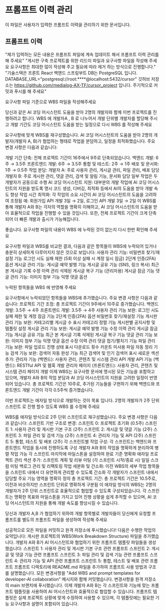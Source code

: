 # 프롬프트 이력 관리

이 파일은 사용자가 입력한 프롬프트 이력을 관리하기 위한 문서입니다.

## 프롬프트 이력


"제가 입력하는 모든 내용은 프롬프트 파일에 계속 업데이트 해서 프롬프트 이력 관리를 해 주세요"
"게시판 구축 프로젝트를 위한 리드미 파일과 요구사항 파일을 작성해 주세요 요구사항은 최대한 많이 작성해 주고 필요에 따라 제거 하는 방식으로 진행합니다."
"기술스택은 프론트 React 백앤드 스프링부트 DB는 PostgreSQL 입니다. DATABASE_URL=\"postgresql://root:****@localhost:5432/cursor\" 깃허브 저장소는 https://github.com/medialog-AX-TF/cursor_project 입니다. 주기적으로 커밋과 푸시를 해 주세요"

요구사항 파일 기준으로 WBS 파일을 작성해주세요

당신과 같은 AI 코딩 어시스턴트 도움을 받아 2명의 개발자와 함께  이번 프로젝트를 진행하려고 합니다. WBS 에 개발자A , B 로 나누어서 개발 단위별 개발자를 할당해 주시고 개발 기간도 코딩 어시스턴트 도움을 받는 일정으로 다시 WBS 를 작성해 주세요


요구사항에 맞게 WBS를 재구성했습니다. AI 코딩 어시스턴트의 도움을 받아 2명의 개발자(개발자 A, B)가 협업하는 형태로 작업을 분담하고, 일정을 최적화했습니다. 주요 변경 사항은 다음과 같습니다:

개발 기간 단축:
전체 프로젝트 기간이 16주에서 9주로 단축되었습니다.
백엔드 개발: 6주 → 3.5주
프론트엔드 개발: 6주 → 3.5주
통합 및 테스트: 2주 → 1주
배포 및 문서화: 1주 → 0.5주
작업 분담:
개발자 A: 주로 사용자 관리, 게시글 관리, 파일 관리, 배포 담당
개발자 B: 주로 게시판 관리, 댓글 관리, 검색 및 알림 기능, 문서화 담당
일부 작업은 두 개발자가 공동으로 수행
AI 코딩 어시스턴트 지원:
대부분의 개발 작업에 AI 코딩 어시스턴트의 지원을 받도록 명시
코드 생성, 디버깅, 최적화 등에서 AI의 도움을 받아 개발 속도 향상
작업 시간 최적화:
각 작업의 소요 시간이 AI 코딩 어시스턴트의 도움을 고려하여 조정됨
예: 회원가입 API 개발 3일 → 2일, 로그인 API 개발 3일 → 2일
이 WBS를 통해 개발자 A와 B는 각자의 역할을 명확히 이해하고, AI 코딩 어시스턴트의 도움을 받아 효율적으로 작업을 진행할 수 있을 것입니다. 또한, 전체 프로젝트 기간이 크게 단축되어 더 빠른 개발과 출시가 가능해집니다.



좋습니다. 요구사항 파일의 내용이 WBS 에 누락된 것이 없는지 다시 한번 확인해 주세요

요구사항 파일과 WBS를 비교한 결과, 다음과 같은 항목들이 WBS에 누락되어 있거나 충분히 상세하게 다루어지지 않은 것으로 보입니다:
사용자 관리 기능:
비밀번호 찾기/재설정 기능
로그인 시도 실패 제한 (5회 이상 실패 시 계정 일시 잠금)
2단계 인증(2FA) 옵션
게시글 관리 기능:
게시글 예약 발행 기능
게시글 공유 기능 (SNS, 링크 복사)
최근 본 게시글 기록
수정 이력 관리
삭제된 게시글 복구 기능 (관리자용)
게시글 잠금 기능
댓글 관리 기능:
이미지 첨부 기능
익명 댓글 옵션


누락된 항목들을 WBS 에 반영해 주세요


요구사항에서 누락되었던 항목들을 WBS에 추가했습니다. 주요 변경 사항은 다음과 같습니다:
프로젝트 기간 조정:
총 프로젝트 기간이 9주에서 10주로 증가했습니다.
백엔드 개발: 3.5주 → 4주
프론트엔드 개발: 3.5주 → 4주
사용자 관리 기능 보완:
로그인 시도 실패 제한 및 계정 잠금 기능
2단계 인증(2FA) 옵션
비밀번호 찾기/재설정 기능
게시판 관리 기능 보완:
카테고리별 게시글 수 표시
카테고리 정렬 기능
게시판별 공지사항 및 템플릿 설정
게시글 관리 기능 보완:
게시글 예약 발행 기능
수정 이력 관리
게시글 잠금 기능
게시글 공유 기능
최근 본 게시글 기록
삭제된 게시글 복구 기능
댓글 관리 기능 보완:
이미지 첨부 기능
익명 댓글 옵션
수정 이력 관리
댓글 접기/펼치기 기능
파일 관리 기능 보완:
파일 업로드 진행 상태 표시
다운로드 횟수 카운트
미사용 파일 자동 정리 기능
검색 기능 보완:
검색어 자동 완성 기능
최근 검색어 및 인기 검색어 표시
새로운 섹션 추가:
관리자 기능 (백엔드): 사용자 관리, 콘텐츠 및 시스템 관리 API 개발
API 기능 (백엔드): RESTful API 및 웹훅 개발
관리자 페이지 (프론트엔드): 사용자 관리, 콘텐츠 및 시스템 관리 페이지 개발
이제 WBS는 요구사항 문서에 명시된 모든 기능을 포함하고 있으며, 개발자 A와 B의 작업 분담과 AI 코딩 어시스턴트의 지원을 고려한 일정이 반영되어 있습니다. 총 프로젝트 기간은 10주로, 추가된 기능들을 구현하기 위해 백엔드와 프론트엔드 개발 기간이 각각 0.5주씩 증가했습니다.


이번 프로젝트는 애자일 방식으로 개발하는 것이 목표 입니다.  2명의 개발자가 2주  단위 스프린트 로 진행 할수 있도록 WBS 를 수정해 주세요


WBS를 애자일 방식으로 2주 단위 스프린트로 재구성했습니다. 주요 변경 사항은 다음과 같습니다:
스프린트 기반 구조로 변경:
스프린트 0: 프로젝트 초기화 (0.5주)
스프린트 1: 사용자 관리 및 게시판 기본 구조 (2주)
스프린트 2: 게시글 및 댓글 기능 (2주)
스프린트 3: 파일 관리 및 검색 기능 (2주)
스프린트 4: 관리자 기능 및 API (2주)
스프린트 5: 통합, 테스트 및 배포 (2주)
각 스프린트별 작업 구성:
각 스프린트는 백엔드와 프론트엔드 작업을 동시에 진행하도록 구성
개발자 A와 B의 작업을 명확하게 분리하여 병렬 작업 가능
각 스프린트 마지막에 마일스톤을 설정하여 완료 기준 명확화
애자일 프로젝트 관리 섹션 추가:
스프린트 계획 및 리뷰 미팅 (각 스프린트 시작/종료 시)
일일 스크럼 미팅
백로그 관리 및 리팩토링
작업 세분화 및 간소화:
이전 WBS의 세부 작업 항목들을 스프린트 내에서 더 유연하게 관리할 수 있도록 간소화
각 개발자가 스프린트 내에서 담당할 주요 기능 영역을 명확히 정의
총 프로젝트 기간:
총 프로젝트 기간은 10.5주로, 이전과 비슷하지만 스프린트 단위로 명확하게 구분됨
이 애자일 방식의 WBS는 2명의 개발자가 2주 단위 스프린트로 효율적으로 협업할 수 있도록 구성되었습니다. 각 스프린트는 명확한 목표와 마일스톤을 가지고 있어 진행 상황을 쉽게 추적할 수 있으며, AI 코딩 어시스턴트의 지원을 통해 개발 속도를 향상시킬 수 있습니다.



당신과 개발자 A,B 가 협업하기 위하여  개발 항목별로 개발자들이 당신에게 요청할 프롬프트를  별도의 프롬프트 파일을 생성하여 작성해 주세요



성공적으로 모든 파일을 커밋하고 원격 저장소에 푸시했습니다! 다음은 수행한 작업의 요약입니다:
게시판 프로젝트의 WBS(Work Breakdown Structure) 파일을 추가했습니다.
개발자 A와 B가 AI 어시스턴트와 협업하기 위한 프롬프트 템플릿 파일들을 생성했습니다:
스프린트 1: 사용자 관리 및 게시판 기본 구조 관련 프롬프트
스프린트 2: 게시글 및 댓글 기능 관련 프롬프트
스프린트 3: 파일 관리 및 검색 기능 관련 프롬프트
스프린트 4: 관리자 기능 및 API 관련 프롬프트
스프린트 5: 통합, 테스트 및 배포 관련 프롬프트
프롬프트 디렉토리에 README.md 파일을 추가하여 프롬프트 사용 방법과 구조를 설명했습니다.
모든 변경사항을 "Add WBS and prompt templates for developer-AI collaboration" 메시지와 함께 커밋했습니다.
변경사항을 원격 저장소의 main 브랜치에 푸시했습니다.
이제 개발자 A와 B는 각 스프린트와 기능에 맞는 프롬프트 템플릿을 사용하여 AI 어시스턴트와 효율적으로 협업할 수 있습니다. 프롬프트 템플릿은 실제 프로젝트 상황에 맞게 수정하여 사용할 수 있으며, 각 템플릿에는 필요한 기능 요구사항과 설명이 포함되어 있습니다.
